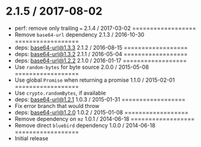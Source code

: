 2.1.5 / 2017-08-02
==================
  * perf: remove only trailing `=`
2.1.4 / 2017-03-02
==================
  * Remove `base64-url` dependency
2.1.3 / 2016-10-30
==================
  * deps: base64-url@1.3.3
2.1.2 / 2016-08-15
==================
  * deps: base64-url@1.3.2
2.1.1 / 2016-05-04
==================
  * deps: base64-url@1.2.2
2.1.0 / 2016-01-17
==================
  * Use `random-bytes` for byte source
2.0.0 / 2015-05-08
==================
  * Use global `Promise` when returning a promise
1.1.0 / 2015-02-01
==================
  * Use `crypto.randomBytes`, if available
  * deps: base64-url@1.2.1
1.0.3 / 2015-01-31
==================
  * Fix error branch that would throw
  * deps: base64-url@1.2.0
1.0.2 / 2015-01-08
==================
  * Remove dependency on `mz`
1.0.1 / 2014-06-18
==================
  * Remove direct `bluebird` dependency
1.0.0 / 2014-06-18
==================
  * Initial release
